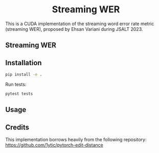 <h1 align="center">Streaming WER</h1>

This is a CUDA implementation of the streaming word error rate metric (streaming WER),
proposed by Ehsan Variani during JSALT 2023.

## Streaming WER

## Installation

```bash
pip install -e .
```

Run tests:

```bash
pytest tests
```

## Usage

## Credits

This implementation borrows heavily from the following repository: https://github.com/1ytic/pytorch-edit-distance